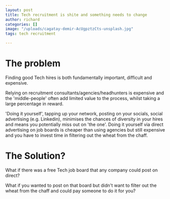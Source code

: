 ```yaml
---
layout: post
title: Tech recruitment is shite and something needs to change
author: richard
categories: []
image: "/uploads/cagatay-demir-AcUgpztzCts-unsplash.jpg"
tags: tech recruitment

---
```

# The problem

Finding good Tech hires is both fundamentally important, difficult and expensive.

Relying on recruitment consultants/agencies/headhunters is expensive and the 'middle-people' often add limited value to the process, whilst taking a large percentage in reward. 

'Doing it yourself', tapping up your network, posting on your socials, social advertising (e.g. Linkedin), minimises the chances of diversity in your hires and means you potentially miss out on 'the one'. Doing it yourself via direct advertising on job boards is cheaper than using agencies but still expensive and you have to invest time in filtering out the wheat from the chaff.

# The Solution?

What if there was a free Tech job board that any company could post on direct?

What if you wanted to post on that board but didn't want to filter out the wheat from the chaff and could pay someone to do it for you?